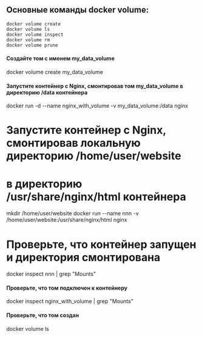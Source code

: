 ## Основные команды docker volume:

    docker volume create
    docker volume ls
    docker volume inspect
    docker volume rm
    docker volume prune

#### Создайте том с именем my_data_volume
docker volume create my_data_volume

#### Запустите контейнер с Nginx, смонтировав том my_data_volume в директорию /data контейнера
docker run -d --name nginx_with_volume -v my_data_volume:/data nginx

# Запустите контейнер с Nginx, смонтировав локальную директорию /home/user/website
# в директорию /usr/share/nginx/html контейнера
mkdir /home/user/website
docker run --name nnn -v /home/user/website:/usr/share/nginx/html nginx

# Проверьте, что контейнер запущен и директория смонтирована
docker inspect nnn | grep "Mounts"

#### Проверьте, что том подключен к контейнеру
docker inspect nginx_with_volume | grep "Mounts"

#### Проверьте, что том создан
docker volume ls